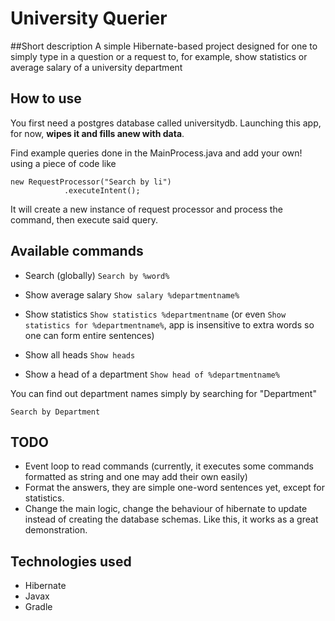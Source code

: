 # University Querier

##Short description
A simple Hibernate-based project designed for one to simply type in a question or a request to, for example, show statistics or average salary of a university department

## How to use

You first need a postgres database called universitydb. Launching this app, for now, **wipes it and fills anew with data**.

Find example queries done in the MainProcess.java and add your own! using a piece of code like

```
new RequestProcessor("Search by li")
			.executeIntent();
```

It will create a new instance of request processor and process the command, then execute said query. 

## Available commands
* Search (globally) ``Search by %word%``

* Show average salary ``Show salary %departmentname%``

* Show statistics ``Show statistics %departmentname`` (or even ``Show statistics for %departmentname%``, app is insensitive to extra words so one can form entire sentences) 

* Show all heads ``Show heads``

* Show a head of a department ``Show head of %departmentname%``

You can find out department names simply by searching for "Department"

```
Search by Department
```

## TODO

* Event loop to read commands (currently, it executes some commands formatted as string and one may add their own easily)
* Format the answers, they are simple one-word sentences yet, except for statistics.
* Change the main logic, change the behaviour of hibernate to update instead of creating the database schemas. Like this, it works as a great demonstration.

## Technologies used

* Hibernate
* Javax
* Gradle